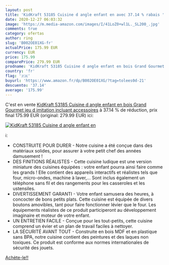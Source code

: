 ```yaml
---
layout: post
title: 'KidKraft 53185 Cuisine d angle enfant en avec 37.14 % rabais '
date: 2020-12-27 06:03:32
image: 'https://m.media-amazon.com/images/I/41LoZ0+wl1L._SL200_.jpg'
comments: true
category: ofertas
author: ring
slug: 'B002OE01XG-fr'
actualPrice: 175.99 EUR
currency: EUR
price: 175.99
comparePrice: 279.99 EUR
prodname: 'KidKraft 53185 Cuisine d angle enfant en bois Grand Gourmet  jeu d imitation incluant accessoires'
country: 'fr'
flag: '🇫🇷'
buyurl: 'https://www.amazon.fr/dp/B002OE01XG/?tag=tolees0d-21'
descuento: '37.14'
average: '175.99'
---
```


C'est en vente [KidKraft 53185 Cuisine d angle enfant en bois Grand Gourmet  jeu d imitation incluant accessoires](https://www.amazon.fr/dp/B002OE01XG/?tag=tolees0d-21)  à  37.14 % de réduction, prix final  175.99 EUR (original: 279.99 EUR) ici:

[![KidKraft 53185 Cuisine d angle enfant en](https://m.media-amazon.com/images/I/41LoZ0+wl1L._SL200_.jpg)](https://www.amazon.fr/dp/B002OE01XG/?tag=tolees0d-21)

ℹ️:

- CONSTRUITE POUR DURER - Notre cuisine a été conçue dans des matériaux solides, pour assurer à votre petit chef des années damusement !
- DES FINITIONS RÉALISTES - Cette cuisine ludique est une version miniature des cuisines équipées : votre enfant pourra ainsi faire comme les grands ! Elle contient des appareils interactifs et réalistes tels que four, micro-ondes, machine à laver,... Sont inclus également un téléphone sans fil et des rangements pour les casseroles et les ustensiles.
- DIVERTISSEMENT GARANTI - Votre enfant samusera des heures, à concocter de bons petits plats. Cette cuisine est équipée de divers boutons amovibles, tant pour faire fonctionner lévier que le four. Les équipements réalistes de ce produit participeront au développement imaginaire et moteur de votre enfant.
- UN ENTRETIEN FACILE - Conçue pour les tout-petits, cette cuisine comprend un évier et un plan de travail faciles à nettoyer.
- LA SÉCURITÉ AVANT TOUT - Construite en bois MDF et en plastique sans BPA, notre cuisine contient des peintures et des laques non toxiques. Ce produit est conforme aux normes internationales de sécurité des jouets.

[Achète-le!!](https://www.amazon.fr/dp/B002OE01XG/?tag=tolees0d-21)
